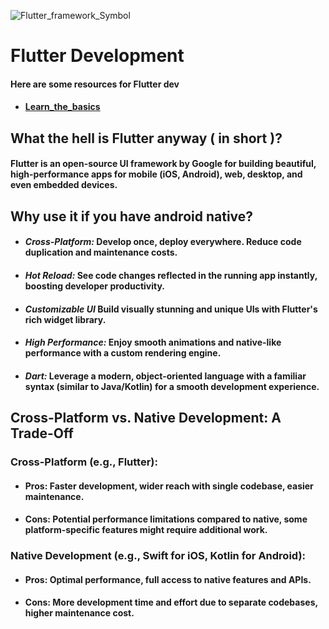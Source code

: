 

![Flutter_framework_Symbol](https://github.com/Abhishekraina7/My_Journey/assets/143702712/e1afb5a1-345b-4c2e-b239-5ed6179b7703)

# Flutter Development 
#### Here are some resources for Flutter dev
- #### [Learn_the_basics](https://github.com/Abhishekraina7/flutter_basics_one_short/tree/afba6006d279c407d8ed87dde99c918e0970aab4)


## What the hell is Flutter anyway ( in short )?
#### Flutter is an open-source UI framework by Google for building beautiful, high-performance apps for mobile (iOS, Android), web, desktop, and even embedded devices.
## Why use it if you have android native?
-  #### **_Cross-Platform:_** Develop once, deploy everywhere. Reduce code duplication and maintenance costs.
-  #### _**Hot Reload:**_ See code changes reflected in the running app instantly, boosting developer productivity.
-  #### **_Customizable UI_** Build visually stunning and unique UIs with Flutter's rich widget library.
-  #### **_High Performance:_** Enjoy smooth animations and native-like performance with a custom rendering engine.
-  #### **_Dart:_** Leverage a modern, object-oriented language with a familiar syntax (similar to Java/Kotlin) for a smooth development experience.

## Cross-Platform vs. Native Development: A Trade-Off

### Cross-Platform (e.g., Flutter):
-  #### Pros: Faster development, wider reach with single codebase, easier maintenance.
-  #### Cons: Potential performance limitations compared to native, some platform-specific features might require additional work.

### Native Development (e.g., Swift for iOS, Kotlin for Android):
-  #### Pros: Optimal performance, full access to native features and APIs.
-  #### Cons: More development time and effort due to separate codebases, higher maintenance cost.







